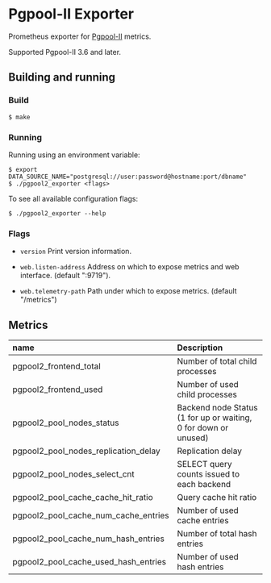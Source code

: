 # Pgpool-II Exporter

Prometheus exporter for [Pgpool-II](https://pgpool.net) metrics.

Supported Pgpool-II 3.6 and later.


## Building and running

### Build
```
$ make
```

### Running

Running using an environment variable:
```
$ export DATA_SOURCE_NAME="postgresql://user:password@hostname:port/dbname"
$ ./pgpool2_exporter <flags>
```
    
To see all available configuration flags:
```
$ ./pgpool2_exporter --help
```
    
 ### Flags

* `version`
  Print version information.
  
* `web.listen-address`
  Address on which to expose metrics and web interface. (default ":9719").

* `web.telemetry-path`
  Path under which to expose metrics. (default "/metrics")
  
## Metrics

name | Description
:---|:---
pgpool2_frontend_total | Number of total child processes
pgpool2_frontend_used | Number of used child processes
pgpool2_pool_nodes_status | Backend node Status (1 for up or waiting, 0 for down or unused)
pgpool2_pool_nodes_replication_delay | Replication delay
pgpool2_pool_nodes_select_cnt | SELECT query counts issued to each backend
pgpool2_pool_cache_cache_hit_ratio | Query cache hit ratio
pgpool2_pool_cache_num_cache_entries | Number of used cache entries
pgpool2_pool_cache_num_hash_entries | Number of total hash entries
pgpool2_pool_cache_used_hash_entries | Number of used hash entries

